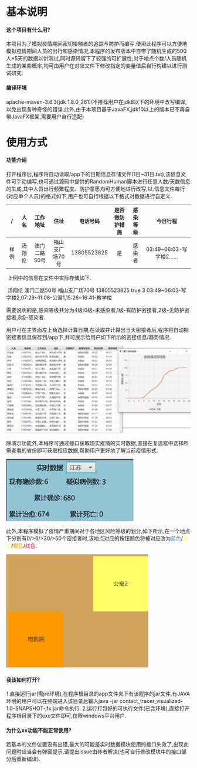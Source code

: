 # 基本说明

#### 这个项目有什么用?

​	本项目为了模拟疫情期间密切接触者的追踪与防护而编写.使用此程序可以方便地模拟疫情期间人员的出行和感染情况,本程序的发布版本中自带了随机生成的500人*5天的数据以供测试,同时源码留下了较强的可扩展性,对于地点个数/人员随机生成的某些概率,均可由用户在对应文件下修改指定的变量值后自行构建以进行测试研究.

#### 编译环境

apache-maven-3.6.3(jdk 1.8.0_261)(不推荐用户在jdk8以下的环境中改写编译,以免出现各种奇怪的错误,此外,由于本项目基于JavaFX,jdk10以上的版本已不再自带JavaFX框架,需要用户自行适配)

# 使用方式

#### 功能介绍

​	打开程序后,程序将自动读取/app下的日期信息存储文件(1日~31日.txt),该信息文件可手动编写,也可通过源码中提供的RandomHuman脚本进行任意人数/天数信息的生成,其中人员出行频繁程度、防护意愿均可方便地进行改写,以.信息文件每行(对应单个人员)的格式如下,用户也可自行根据以下格式对数据进行自定义.

 /| 人名  |  工作地址   | 住址  |电话号码|是否做防护措施|感染等级|今日行程
  :----:  | :----:  |  :----: | :----:  | :----:  | :----:  | :----:  | :----:  
 样例  | 汤翔伦 |澳门二路50号|福山支广场70号|13805523825|是|感染者| 03:49~06:03-写字楼2……
 
​	上例中的信息在文件中实际存储如下.

​	汤翔伦 澳门二路50号 福山支广场70号 13805523825 true 3 03:49\~06:03-写字楼2,07:29\~11:08-公寓1,15:26\~16:41-教学楼

​	需要说明的是,感染等级共分为4级:0级-未感染者,1级-有防护密接者,2级-无防护密接者,3级-感染者.

​	用户可在主界面左上角选择计算日期,在读取并计算出当天密接者后,程序将自动把密接者信息保存到/app下,并可展示给用户如下所示的密接信息/趋势情况.

![tables](mdpng/tables.png)

​	除演示功能外,本程序可通过接口获取现实疫情的实时数据,直接在复选框中选择所需查看的省份即可获取相应数据,帮助用户更好地了解当前疫情形式.

![fact](mdpng/fact.png)

​	此外,本程序模拟了疫情严重期间对于各地区风险等级的划分,如下所示,在一个地点下分别有0/>0/>30/>50个密接者时,该地点对应的按钮颜色将被对应改为<font color=#4A87A1>蓝色</font>/<font color=#FFFF66>黄色</font>/<font color=#FF9900>橙色</font>/<font color=#FF0033>红色</font>.

![map](mdpng/map.png)

#### 我该如何打开?

​	1.直接运行jar(需jre环境),在程序根目录的app文件夹下有该程序的jar文件,有JAVA环境的用户可以在终端进入该目录后输入java -jar contact_tracer_visualized-1.0-SNAPSHOT-jfx.jar命令执行.
​	2.运行打包好的可执行文件(已含环境),直接打开程序根目录下的exe文件即可,仅限windows平台用户.

#### 为什么xx功能不能正常使用?

​	若基本的文件位置没有出错,最大的可能是实时数据模块使用的接口失效了,出现此问题时应当会有弹窗提示,请提出issue由作者解决(也可自行修改模块中的接口部分后重新编译).

